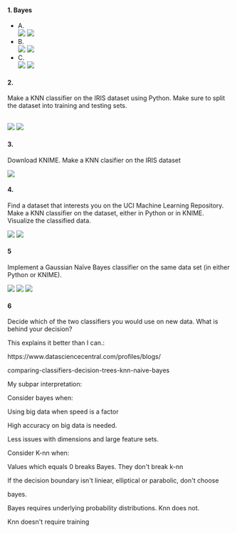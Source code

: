 <h4>1. Bayes</h4>
<ul>
    <li>A.
        <br>
        <img src="resources/screenshots/task_a_function.png"</img>
        <img src="resources/screenshots/task_a_result.png"</img>
    </li>
   <li>B.
        <br>
        <img src="resources/screenshots/task_b_function.png"</img>
        <img src="resources/screenshots/task_b_result.png"</img>
   </li>
   <li>C.
        <br>
        <img src="resources/screenshots/task_c_function.png"</img>
        <img src="resources/screenshots/task_c_result.png"</img>
   </li>
</ul>

<h4>2. </h4>
<p>
Make a KNN classifier on the IRIS dataset using Python. Make sure to split the dataset into training and
testing sets. 
</p>
<br>
<img src="resources/screenshots/knn_function.png">
<img src="resources/screenshots/knn_result_non_edgy.png">

<h4>3.</h4>
<p>Download KNIME. Make a KNN clasifier on the IRIS dataset</p>
<img src="resources/images/knime_knn.png">
<h4>4.</h4
<p>Find a dataset that interests you on the UCI Machine Learning Repository. Make a KNN classifier on the
dataset, either in Python or in KNIME. Visualize the classified data.</p>
<img src="resources/images/letters_confusion_matrix.png">
<img src="resources/images/letters_knn_accuracy.png">
<h4> 5 </h4>
<p>Implement a Gaussian Naïve Bayes classifier on the same data set (in either Python or KNIME).</p>
<img src="resources/images/letters_bayes.png">
<img src="resources/images/letters_naive_bayes_accuracy.png">
<img src="resources/images/letters_naive_bayes_confusion_matrix.png">
<h4> 6 </h4>
<p>Decide which of the two classifiers you would use on new data. What is behind your decision?</p>
<p>This explains it better than I can.: </p>
<p>https://www.datasciencecentral.com/profiles/blogs/</p><p>comparing-classifiers-decision-trees-knn-naive-bayes</p>
<p></p>
<p>My subpar interpretation:</p>
<p></p>
<p>Consider bayes when:</p>
<p>Using big data when speed is a factor</p>
<p>High accuracy on big data is needed.</p>
<p>Less issues with dimensions and large feature sets.</p>
<p></p>
<p>Consider K-nn when:</p>
<p>Values which equals 0 breaks Bayes. They don't break k-nn</p>
<p>If the decision boundary isn't liniear, elliptical or parabolic, don't choose </p>bayes.
<p>Bayes requires underlying probability distributions. Knn does not.</p>
<p>Knn doesn't require training</p>